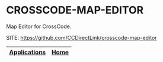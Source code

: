 # CROSSCODE-MAP-EDITOR
 
 Map Editor for CrossCode.
 
 SITE: https://github.com/CCDirectLink/crosscode-map-editor

 | [Applications](https://portable-linux-apps.github.io/apps.html) | [Home](https://portable-linux-apps.github.io)
 | --- | --- |
